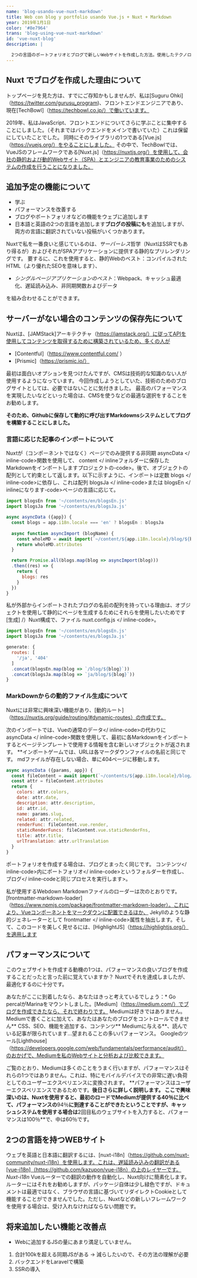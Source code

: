 ```yaml
---
name: 'blog-usando-vue-nuxt-markdown'
title: Web con blog y portfolio usando Vue.js + Nuxt + Markdown
year: 2019年1月1日
color: '#8e7964'
trans: 'blog-using-vue-nuxt-markdown'
id: 'vue-nuxt-blog'
description: |

  2つの言語のポートフォリオとブログで新しいWebサイトを作成した方法。使用したテクノロジーとその理由。
---
```


## Nuxt でブログを作成した理由について


トップページを見た方は、すでにご存知かもしませんが、私は[Suguru Ohki]（https://twitter.com/gurusu_program)、フロントエンドエンジニアであり、現在[TechBowl]（https://techbowl.co.jp/）で働いています。

2019年、私はJavaScript、フロントエンドについてさらに学ぶことに集中することにしました。（それまではバックエンドをメインで書いていた）これは保留にしていたことでした。
同時にそのライブラリの1つである[Vue.js]（https://vuejs.org/）をやることにしました。
その中で、TechBowlでは、VueJSのフレームワークである[Nuxt.js]（https://nuxtjs.org/）を使用して、会社の静的および動的Webサイト（SPA）とエンジニアの教育事業のためのシステムの作成を行うことになりました。

## 追加予定の機能について

- 学ぶ
- パフォーマンスを改善する
- ブログやポートフォリオなどの機能をウェブに追加します
- 日本語と英語の2つの言語を追加します**ブログの投稿にも**を追加しますが、両方の言語に翻訳されていない投稿がいくつかあります。

Nuxtで私を一番良いと感じているのは、*サーバーレス*哲学（NuxtはSSRでもあり得るが）およびそれがSPAアプリケーションに提供する静的なプリレンダリングです。
要するに、これを使用すると、静的Webのベスト：コンパイルされたHTML（より優れたSEOを意味します）、

- *シングルページアプリケーションのベスト*：Webpack、キャッシュ最適化、遅延読み込み、非同期関数およびデータ

を組み合わせることができます。

## サーバーがない場合のコンテンツの保存先について

Nuxtは、[JAMStack]アーキテクチャ（https://jamstack.org/）に従ってAPIを使用してコンテンツを取得するために構築されているため、多くの人が

- [Contentful]（https://www.contentful.com/ ）
- [Prismic]（https://prismic.io/）

最初は面白いオプションを見つけたんですが、CMSは技術的な知識のない人が使用するようになっています。
今回作成しようとしていた、技術のためのブログサイトとしては、必要ではないことに気付きました。
最高のパフォーマンスを実現したいなどといった場合は、CMSを使うなどの最適な選択をすることをお勧めします。

**そのため、Githubに保存して動的に呼び出すMarkdownsシステムとしてブログを構築することにしました。**

### 言語に応じた記事のインポートについて

Nuxtが（コンポーネントではなく）ページでのみ提供する非同期<inline-code> asyncData </ inline-code>関数を使用して、<inline-code> content </ inlineフォルダーに保存したMarkdownをインポートしますプロジェクトの-code>。後で、オブジェクトの配列として約束として返します。以下に示すように、インポートは定数<inline-code> blogs </ inline-code>に依存し、これは配列<inline-code> blogsJa </ inline-code>または<inline-code> blogsEn </ inlineになります-code>ページの言語に応じて。


```javascript
import blogsEn from '~/contents/en/blogsEn.js'
import blogsJa from '~/contents/es/blogsJa.js'

async asyncData ({app}) {
  const blogs = app.i18n.locale === 'en' ? blogsEn : blogsJa
  
  async function asyncImport (blogName) {
    const wholeMD = await import(`~/content/${app.i18n.locale}/blog/${blogName}.md`)
    return wholeMD.attributes
  }

  return Promise.all(blogs.map(blog => asyncImport(blog)))
  .then((res) => {
    return {
      blogs: res
    }
  })
}
```

私が外部からインポートされたブログの名前の配列を持っている理由は、オブジェクトを使用して静的にページを生成するためにそれらを使用したいためです[生成] /）Nuxt構成で、ファイル<inline-code> nuxt.config.js </ inline-code>。

```javascript
import blogsEn from '~/contents/en/blogsEn.js'
import blogsJa from '~/contents/es/blogsJa.js'

generate: {
  routes: [
    '/ja', '404'
  ]
  .concat(blogsEn.map(blog => `/blog/${blog}`))
  .concat(blogsJa.map(blog => `ja/blog/${blog}`))
}
```

### MarkDownからの動的ファイル生成について

Nuxtには非常に興味深い機能があり、[動的ルート]（https://nuxtjs.org/guide/routing/#dynamic-routes）の作成です。

次のインポートでは、Vueの通常の<inline-code>データ</ inline-code>の代わりに<inline-code> asyncData </ inline-code>関数を使用して、最初に各Markdownをインポートするとページテンプレートで使用する情報を含む新しいオブジェクトが返されます。
**インポートゲームでは、URLは各マークダウンファイルの名前と同じです。
mdファイルが存在しない場合、単に404ページに移動します。

```javascript
async asyncData ({params, app}) {
  const fileContent = await import(`~/contents/${app.i18n.locale}/blog/${params.slug}.md`)
  const attr = fileContent.attributes
  return {
    colors: attr.colors,
    date: attr.date,
    description: attr.description,
    id: attr.id,
    name: params.slug,
    related: attr.related,
    renderFunc: fileContent.vue.render,
    staticRenderFuncs: fileContent.vue.staticRenderFns,
    title: attr.title,
    urlTranslation: attr.urlTranslation
  }
}
```

ポートフォリオを作成する場合は、ブログとまったく同じです。 <inline-code>コンテンツ</ inline-code>内に<inline-code>ポートフォリオ</ inline-code>というフォルダーを作成し、<inline-code>ブログ</ inline-codeと同じプロセスを実行します>。

私が使用するWebdown Markdownファイルのローダーは次のとおりです。[frontmatter-markdown-loader]（https://www.npmjs.com/package/frontmatter-markdown-loader）。これにより、Vueコンポーネントをマークダウンに配置できるほか、 Jekyllのような静的ジェネレーターとして<inline-code> frontmatter </ inline-code>属性を抽出します。そして、このコードを美しく見せるには、[HighlightJS]（https://highlightjs.org/）を適用します

## パフォーマンスについて

このウェブサイトを作成する動機の1つは、パフォーマンスの良いブログを作成することだったと言った前に覚えていますか？
Nuxtでそれを達成しましたが、最適化するのに十分です。

あなたがここに到着したなら、あなたはきっと考えているでしょう：* Go percalがMarinaをマウントしました。[Medium]（https://medium.com/）でブログを作成できたなら、それで終わりです。 Mediumは好きではありません。
Mediumで書くことに加えて、あなたはあなたのブログをコントロールできません** CSS、SEO、機能を追加する、コンテンツ** Mediumに与える**、読んでいる記事が限られています...望まれることの多いパフォーマンス。
Googleのツール[Lighthouse]（https://developers.google.com/web/fundamentals/performance/audit/）のおかげで、Mediumを私のWebサイトと分析および比較できます。

<image-responsive
    imageURL="blog/vue-nuxt-blog/performance.jpg"
    :width="'952'"
    :height="'509'"
    alt="performance" />


ご覧のとおり、Mediumは多くのことをうまく行いますが、パフォーマンスはそれらの1つではありません。これは、特にモバイルデバイスでの非常に遅い負荷としてのユーザーエクスペリエンスに変換されます。 **パフォーマンスはユーザーエクスペリエンスであるためです。**後日さらに詳しく説明します。
ここで興味深いのは、Nuxtを使用すると、最初のロードでMediumが提供する40％に比べて、パフォーマンスの**94％**に到達することができたということですが、キャッシュシステムを使用する場合は**2回目私のウェブサイトを入力すると、パフォーマンスは100％**で、中は60％です。

## 2つの言語を持つWEBサイト


ウェブを英語と日本語に翻訳するには、[nuxt-i18n]（https://github.com/nuxt-community/nuxt-i18n）を使用します。これは、遅延読み込みの翻訳がある[vue-i18n]（https://github.com/kazupon/vue-i18n）の上のレイヤーです。 *Nuxt-i18n* Vueルーターでの翻訳の動作を自動化し、Nuxt向けに簡素化します。ルーターにはそれをお勧めしますが、パッケージ自体は少し緑色ですが、ドキュメントは最適ではなく、ブラウザの言語に基づいてリダイレクトCookieとして機能することができませんでした。ただし、Nuxtなどの新しいフレームワークを使用する場合は、受け入れなければならない問題です。

## 将来追加したい機能と改善点


- Webに追加するJSの量にあまり満足していません。

1. 合計100kを超える同期JSがある → 減らしたいので、その方法の理解が必要
2. バックエンドをLaravelで構築
3. SSRの導入


























